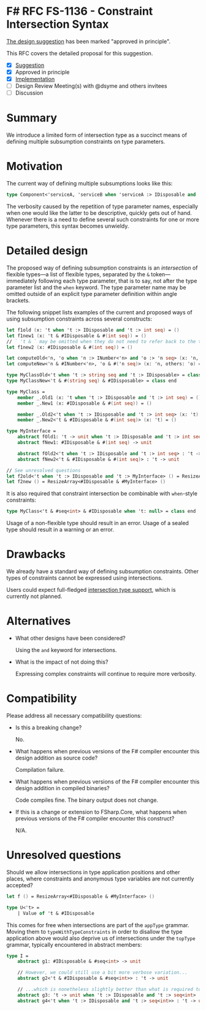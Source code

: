 # F# RFC FS-1136 - Constraint Intersection Syntax

[The design suggestion](https://github.com/fsharp/fslang-suggestions/issues/1262) has been marked "approved in principle".

This RFC covers the detailed proposal for this suggestion.

- [x] [Suggestion](https://github.com/fsharp/fslang-suggestions/issues/1262)
- [x] Approved in principle
- [x] [Implementation](https://github.com/dotnet/fsharp/pull/15413)
- [ ] Design Review Meeting(s) with @dsyme and others invitees
- [ ] Discussion

# Summary

We introduce a limited form of intersection type as a succinct means of defining multiple subsumption constraints on type parameters. 

# Motivation

The current way of defining multiple subsumptions looks like this:

```fsharp
type Component<'serviceA, 'serviceB when 'serviceA :> IDisposable and 'serviceA :> ISomeInterface and 'serviceB :> IDisposable> = class end
```

The verbosity caused by the repetition of type parameter names, especially when one would like the latter to be descriptive, quickly gets out of hand. Whenever there is a need to define several such constraints for one or more type parameters, this syntax becomes unwieldy.

# Detailed design

The proposed way of defining subsumption constraints is an *intersection* of flexible types—a list of flexible types, separated by the `&` token—immediately following each type parameter, that is to say, not after the type parameter list and the `when` keyword. The type parameter name may be omitted outside of an explicit type parameter definition within angle brackets.

The following snippet lists examples of the current and proposed ways of using subsumption constraints across several constructs:

```fsharp
let f1old (x: 't when 't :> IDisposable and 't :> int seq) = ()
let f1new1 (x: 't & #IDisposable & #(int seq)) = () 
// ` 't & ` may be omitted when they do not need to refer back to the type parameter
let f1new2 (x: #IDisposable & #(int seq)) = () 

let computeOld<'n, 'o when 'n :> INumber<'n> and 'o :> 'n seq> (x: 'n, other: 'o) = ()
let computeNew<'n & #INumber<'n>, 'o & #('n seq)> (x: 'n, others: 'o) = ()

type MyClassOld<'t when 't :> string seq and 't :> IDisposable> = class end
type MyClassNew<'t & #(string seq) & #IDisposable> = class end

type MyClass =
    member _.Old1 (x: 't when 't :> IDisposable and 't :> int seq) = ()
    member _.New1 (x: #IDisposable & #(int seq)) = ()

    member _.Old2<'t when 't :> IDisposable and 't :> int seq> (x: 't) = ()
    member _.New2<'t & #IDisposable & #(int seq)> (x: 't) = ()

type MyInterface =
    abstract fOld1: 't -> unit when 't :> IDisposable and 't :> int seq
    abstract fNew1: #IDisposable & #(int seq) -> unit

    abstract fOld2<'t when 't :> IDisposable and 't :> int seq> : 't -> unit
    abstract fNew2<'t & #IDisposable & #(int seq)> : 't -> unit

// See unresolved questions
let f2old<'t when 't :> IDisposable and 't :> MyInterface> () = ResizeArray<'t> ()
let f2new () = ResizeArray<#IDisposable & #MyInterface> ()
```

It is also required that constraint intersection be combinable with `when`-style constraints:

```fsharp
type MyClass<'t & #seq<int> & #IDisposable when 't: null> = class end
```

Usage of a non-flexible type should result in an error. Usage of a sealed type should result in a warning or an error.

# Drawbacks

We already have a standard way of defining subsumption constraints. Other types of constraints cannot be expressed using intersections.

Users could expect full-fledged [intersection type support](https://github.com/fsharp/fslang-suggestions/issues/600), which is currently not planned.

# Alternatives

* What other designs have been considered?

  Using the `and` keyword for intersections.

* What is the impact of not doing this?

  Expressing complex constraints will continue to require more verbosity.

# Compatibility

Please address all necessary compatibility questions:

* Is this a breaking change?

  No.

* What happens when previous versions of the F# compiler encounter this design addition as source code?

  Compilation failure.

* What happens when previous versions of the F# compiler encounter this design addition in compiled binaries?

  Code compiles fine. The binary output does not change.

* If this is a change or extension to FSharp.Core, what happens when previous versions of the F# compiler encounter this construct?

  N/A.

# Unresolved questions

Should we allow intersections in type application positions and other places, where constraints and anonymous type variables are not currently accepted?

```fsharp
let f () = ResizeArray<#IDisposable & #MyInterface> ()

type U<'t> =
    | Value of 't & #IDisposable
```

This comes for free when intersections are part of the `appType` grammar. Moving them to `typeWithTypeConstraints` in order to disallow the type application above would also deprive us of intersections under the `topType` grammar, typically encountered in abstract members:

```fsharp
type I =
    abstract g1: #IDisposable & #seq<int> -> unit

    // However, we could still use a bit more verbose variation...
    abstract g2<'t & #IDisposable & #seq<int>> : 't -> unit

    // ...which is nonetheless slightly better than what is required today.
    abstract g3: 't -> unit when 't :> IDisposable and 't :> seq<int>
    abstract g4<'t when 't :> IDisposable and 't :> seq<int>> : 't -> unit
```